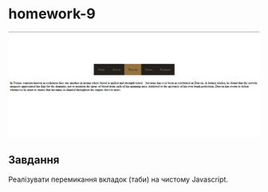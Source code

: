 # homework-9

![img](img.png)

## Завдання

Реалізувати перемикання вкладок (таби) на чистому Javascript.